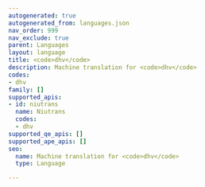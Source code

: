 ```yaml
---
autogenerated: true
autogenerated_from: languages.json
nav_order: 999
nav_exclude: true
parent: Languages
layout: language
title: <code>dhv</code>
description: Machine translation for <code>dhv</code>
codes:
- dhv
family: []
supported_apis:
- id: niutrans
  name: Niutrans
  codes:
  - dhv
supported_qe_apis: []
supported_ape_apis: []
seo:
  name: Machine translation for <code>dhv</code>
  type: Language

---
```


